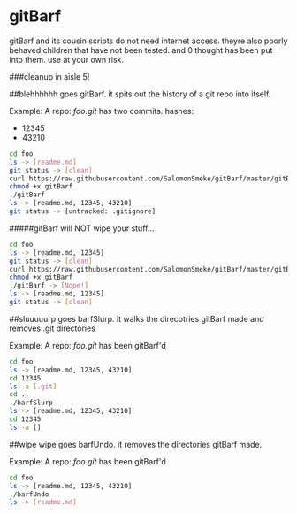 # gitBarf

gitBarf and its cousin scripts do not need internet access. theyre also poorly behaved children that have not been tested. and 0 thought has been put into them. use at your own risk.

###cleanup in aisle 5!

##blehhhhhh goes gitBarf. it spits out the history of a git repo into itself.

Example:
A repo: *foo.git* has two commits. hashes:
* 12345
* 43210
```bash
cd foo
ls -> [readme.md]
git status -> [clean]
curl https://raw.githubusercontent.com/SalomonSmeke/gitBarf/master/gitBarf
chmod +x gitBarf
./gitBarf
ls -> [readme.md, 12345, 43210]
git status -> [untracked: .gitignore]
```
#####gitBarf will NOT wipe your stuff...
```bash
cd foo
ls -> [readme.md, 12345]
git status -> [clean]
curl https://raw.githubusercontent.com/SalomonSmeke/gitBarf/master/gitBarf
chmod +x gitBarf
./gitBarf -> [Nope!]
ls -> [readme.md, 12345]
git status -> [clean]
```

##sluuuuurp goes barfSlurp. it walks the direcotries gitBarf made and removes .git directories

Example:
A repo: *foo.git* has been gitBarf'd
```bash
cd foo
ls -> [readme.md, 12345, 43210]
cd 12345
ls -a [.git]
cd ..
./barfSlurp
ls -> [readme.md, 12345, 43210]
cd 12345
ls -a []
```

##wipe wipe goes barfUndo. it removes the directories gitBarf made.

Example:
A repo: *foo.git* has been gitBarf'd
```bash
cd foo
ls -> [readme.md, 12345, 43210]
./barfUndo
ls -> [readme.md]
```
